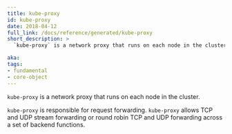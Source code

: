 ```yaml
---
title: kube-proxy
id: kube-proxy
date: 2018-04-12
full_link: /docs/reference/generated/kube-proxy
short_description: >
  `kube-proxy` is a network proxy that runs on each node in the cluster.

aka:
tags:
- fundamental
- core-object
---
```

 `kube-proxy` is a network proxy that runs on each node in the cluster.

<!--more-->

`kube-proxy` is responsible for request forwarding. `kube-proxy` allows TCP and UDP stream forwarding or round robin TCP and UDP forwarding across a set of backend functions.